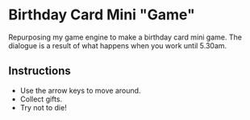 Birthday Card Mini "Game"
==========================

Repurposing my game engine to make a birthday card mini game. The dialogue is a result of what happens when you work until 5.30am.

Instructions
-------------------------

* Use the arrow keys to move around.
* Collect gifts.
* Try not to die!